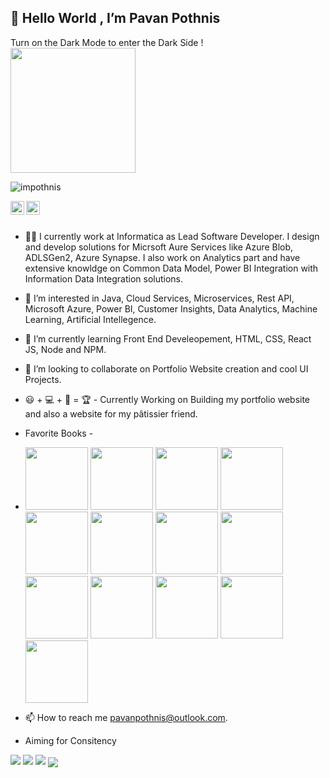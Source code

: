 ##  👋 Hello World , I’m Pavan Pothnis 
Turn on the Dark Mode to enter the Dark Side ! 
<br/>
<img src = "https://steamuserimages-a.akamaihd.net/ugc/2424502168199260362/43F17B838E5516083791F1197D4C8D6819D6A141/" hight="200px" width="200px" />

<p align="left"> <img src="https://komarev.com/ghpvc/?username=impothnisn&label=Views&color=blue&style=plastic" alt="impothnis" /> </p>
 <a href="https://www.linkedin.com/in/pavanpothnis">
  <img align="left" alt="My LinkedIn" width="22px" src="https://cdn.jsdelivr.net/npm/simple-icons@v3/icons/linkedin.svg" />
</a>
<a href="https://www.instagram.com/myphotoodyssey/">
  <img align="left" alt="My Instagram" width="22px" src="https://cdn.jsdelivr.net/npm/simple-icons@v3/icons/instagram.svg" />
</a>
<br/>
<br/>


- 👨‍💻 I currently work at Informatica as Lead Software Developer. I design and develop solutions for Micrsoft Aure Services like Azure Blob, ADLSGen2, Azure Synapse. I also     work on Analytics part and have extensive knowldge on Common Data Model, Power BI Integration with Information Data Integration solutions. 
- 👀 I’m interested in Java, Cloud Services, Microservices, Rest API, Microsoft Azure, Power BI, Customer Insights, Data Analytics, Machine Learning, Artificial Intellegence.
- 🌱 I’m currently learning Front End Develeopement, HTML, CSS, React JS, Node and NPM. 
- 💞️ I’m looking to collaborate on Portfolio Website creation and cool UI Projects.
- 😃 + 💻 + 🧠 = 🏆 - Currently Working on Building my portfolio website and also a website for my pâtissier friend.

- Favorite Books - 
- <img src="https://images-na.ssl-images-amazon.com/images/I/51EahyswmzL._SX332_BO1,204,203,200_.jpg" width="100px" />   <img src="https://images-na.ssl-images-amazon.com/images/I/519L6FBdlXL._SX326_BO1,204,203,200_.jpg" width="100px" />   <img src="https://images-na.ssl-images-amazon.com/images/I/51gqAOicwhL._SX323_BO1,204,203,200_.jpg" width="100px" />   <img src="https://m.media-amazon.com/images/I/717H9DQH6EL._AC_UY218_.jpg" width="100px" />   <img src="https://m.media-amazon.com/images/I/61I0gGuDYvL._AC_UY218_.jpg" width="100px" />   <img src="https://images-na.ssl-images-amazon.com/images/I/413zTm2tg0L._SX373_BO1,204,203,200_.jpg" width="100px" />   <img src="https://images-na.ssl-images-amazon.com/images/I/41rtlILojFL._SX323_BO1,204,203,200_.jpg" width="100px" />   <img src="https://images-na.ssl-images-amazon.com/images/I/51gdzz+UrUL._SY344_BO1,204,203,200_.jpg" width="100px" />   <img src="https://m.media-amazon.com/images/I/618sdzR2avL._AC_UL320_.jpg" width="100px" />    <img src="https://m.media-amazon.com/images/I/91xAvyJmUUL._AC_UY218_.jpg" width="100px" />  <img src="https://m.media-amazon.com/images/I/41zoxjP9lcL._AC_UY218_.jpg" width="100px" /> <img src="https://images-na.ssl-images-amazon.com/images/I/41xleNoCl7L._SX323_BO1,204,203,200_.jpg" width="100px" />  <img src="https://images-na.ssl-images-amazon.com/images/I/51Rr33XBx+L._SX310_BO1,204,203,200_.jpg" width="100px" />
- 📫 How to reach me pavanpothnis@outlook.com.
- Aiming for Consitency  
<img src ="https://github-readme-stats.vercel.app/api?username=impothnis&theme=dracula&count_private=true"/>
<img src="https://github-readme-stats.vercel.app/api/top-langs/?username=impothnis&theme=dracula"/>
<img src="https://github-readme-stats.vercel.app/api/wakatime?username=impothnis&theme=dracula"/>
<a href="https://github.com/impothnis/FrontEnd">
  <img align="center" src="https://github-readme-stats.vercel.app/api/pin/?username=impothnis&repo=FrontEnd" />
</a>

